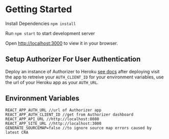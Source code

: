 # Getting Started
Install Dependencies `npm install`

Run `npm start` to start development server

Open [http://localhost:3000](http://localhost:3000) to view it in your browser.

## Setup Authorizer For User Authentication

Deploy an instance of Authorizer to Heroku [see docs](https://docs.authorizer.dev/deployment/heroku#create-instance) after deploying visit the app to retreive your `AUTH_CLIENT_ID` for your environment variables, use the url of your Heroku app as your `AUTH_URL`.

## Environment Variables

```
REACT_APP_AUTH_URL //url of Authorizer app
REACT_APP_AUTH_CLIENT_ID //get from Authorizer dashboard
REACT_APP_API_URL //http://localhost:8080
REACT_APP_SITE_URL //http://localhost:3000
GENERATE_SOURCEMAP=false //to ignore source map errors caused by latest CRA
```
